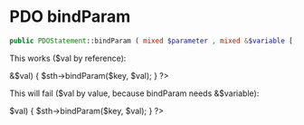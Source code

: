 # PDO bindParam

```php
public PDOStatement::bindParam ( mixed $parameter , mixed &$variable [, int $data_type = PDO::PARAM_STR [, int $length [, mixed $driver_options ]]] ) : bool
```

This works ($val by reference):
<?php
foreach ($params as $key => &$val) {
    $sth->bindParam($key, $val);
}
?>

This will fail ($val by value, because bindParam needs &$variable):
<?php
foreach ($params as $key => $val) {
    $sth->bindParam($key, $val);
}
?>